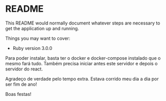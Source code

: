 # README

This README would normally document whatever steps are necessary to get the
application up and running.

Things you may want to cover:

* Ruby version
  3.0.0

Para poder instalar, basta ter o docker e docker-compose instalado que o mesmo fará tudo. Também precisa iniciar antes este servidor e depois o servidor do react.

Agradeço de verdade pelo tempo extra. Estava corrido meu dia a dia por ser fim de ano!

Boas festas!
